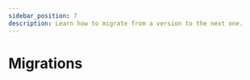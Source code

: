 ```yaml
---
sidebar_position: 7
description: Learn how to migrate from a version to the next one.
---
```


# Migrations
